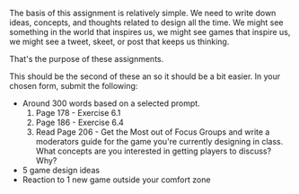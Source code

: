 The basis of this assignment is relatively simple. We need to write down ideas, concepts, and thoughts related to design all the time. We might see something in the world that inspires us, we might see games that inspire us, we might see a tweet, skeet, or post that keeps us thinking.

That's the purpose of these assignments. 

This should be the second of these an so it should be a bit easier. In your chosen form, submit the following: 
- Around 300 words based on a selected prompt.
	1. Page 178 - Exercise 6.1
	2. Page 186 - Exercise 6.4
	3. Read Page 206 - Get the Most out of Focus Groups and write a moderators guide for the game you're currently designing in class. What concepts are you interested in getting players to discuss? Why?
- 5 game design ideas
- Reaction to 1 new game outside your comfort zone

